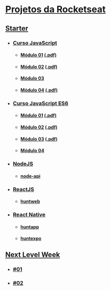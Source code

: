 # [Projetos da Rocketseat](https://rocketseat.com.br/)

## [Starter](Starter)
- ### [Curso JavaScript](Starter/Curso%20JavaScript)
  - #### [Módulo 01](https://z10nn.github.io/Rocketseat/Starter/Curso%20JavaScript/ex_modulo_01.html) [(.pdf)](https://z10nn.github.io/Rocketseat/Starter/Curso%20JavaScript/ex_modulo_01.pdf)
  - #### [Módulo 02](https://z10nn.github.io/Rocketseat/Starter/Curso%20JavaScript/ex_modulo_02.html) [(.pdf)](https://z10nn.github.io/Rocketseat/Starter/Curso%20JavaScript/ex_modulo_02.pdf)
  - #### [Módulo 03](https://z10nn.github.io/Rocketseat/Starter/Curso%20JavaScript/ex_modulo_03.html)
  - #### [Módulo 04](https://z10nn.github.io/Rocketseat/Starter/Curso%20JavaScript/ex_modulo_04.html) [(.pdf)](https://z10nn.github.io/Rocketseat/Starter/Curso%20JavaScript/ex_modulo_04.pdf)
- ### [Curso JavaScript ES6](Starter/Curso%20JavaScript%20ES6)
  - #### [Módulo 01](https://z10nn.github.io/Rocketseat/Starter/Curso%20JavaScript%20ES6/ex_modulo_01/ex_modulo_01.html) [(.pdf)](https://z10nn.github.io/Rocketseat/Starter/Curso%20JavaScript%20ES6/ex_modulo_01/ex_modulo_01.pdf)
  - #### [Módulo 02](https://z10nn.github.io/Rocketseat/Starter/Curso%20JavaScript%20ES6/ex_modulo_02/public/ex_modulo_02.html) [(.pdf)](https://z10nn.github.io/Rocketseat/Starter/Curso%20JavaScript%20ES6/ex_modulo_02/ex_modulo_02.pdf)
  - #### [Módulo 03](https://z10nn.github.io/Rocketseat/Starter/Curso%20JavaScript%20ES6/ex_modulo_03/public/ex_modulo_03.html) [(.pdf)](https://z10nn.github.io/Rocketseat/Starter/Curso%20JavaScript%20ES6/ex_modulo_03/ex_modulo_03.pdf)
  - #### [Módulo 04](https://z10nn.github.io/Rocketseat/Starter/Curso%20JavaScript%20ES6/ex_modulo_04/public/index.html)
- ### [NodeJS](Starter/NodeJS)
  - #### [node-api](https://z10nn.github.io/Rocketseat/Starter/NodeJS/node-api)
- ### [ReactJS](Starter/ReactJS)
  - #### [huntweb](https://z10nn.github.io/Rocketseat/Starter/ReactJS/huntweb)
- ### [React Native](Starter/React%20Native)
  - #### [huntapp](https://z10nn.github.io/Rocketseat/Starter/React%20Native/huntapp)
  - #### [huntexpo](https://z10nn.github.io/Rocketseat/Starter/React%20Native/huntexpo)

## [Next Level Week](NLW)
- ### [#01](https://z10nn.github.io/Rocketseat/NLW/01)
- ### [#02](https://z10nn.github.io/Rocketseat/NLW/02)